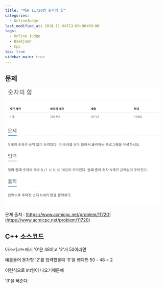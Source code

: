 ```yaml
---
title: "백준 11720번 숫자의 합"
categories: 
  - OnlineJudge
last_modified_at: 2018-11-04T13:00:00+09:00
tags: 
  - Online judge
  - Baekjoon
  - Cpp
toc: true
sidebar_main: true
---
```


## 문제

![11720](https://github.com/lesslate/lesslate.github.io/blob/master/assets/img/OnlineJudge/11720.png?raw=true)

문제 출처 : [https://www.acmicpc.net/problem/11720](https://www.acmicpc.net/problem/11720)



## C++ 소스코드


<script src="https://gist.github.com/lesslate/e4ab670618019b260dbd886e5981d367.js"></script>

아스키코드에서 '0'은 48이고 '2'가 50이라면

예를들어 문자형 '2'를 입력했을때 '0'을 뺀다면 50 - 48 = 2

이런식으로 int형이 나오기때문에

'0'을 빼준다. 

